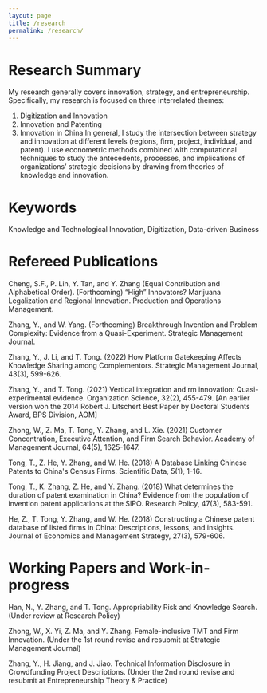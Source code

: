 ```yaml
---
layout: page
title: /research
permalink: /research/
---
```


# Research Summary
My research generally covers innovation, strategy, and entrepreneurship. Specifically, my research is focused on three interrelated themes: 
1. Digitization and Innovation 
2. Innovation and Patenting 
3. Innovation in China
In general, I study the intersection between strategy and innovation at different levels (regions, firm, project, individual, and patent). I use econometric methods combined with computational techniques to study the antecedents, processes, and implications of organizations’ strategic decisions by drawing from theories of knowledge and innovation.


# Keywords 
Knowledge and Technological Innovation, Digitization, Data-driven Business

# Refereed Publications
Cheng, S.F., P. Lin, Y. Tan, and Y. Zhang (Equal Contribution and Alphabetical Order). (Forthcoming) “High” Innovators? Marijuana Legalization and Regional Innovation. Production and Operations Management. 

Zhang, Y., and W. Yang. (Forthcoming) Breakthrough Invention and Problem Complexity: Evidence from a Quasi-Experiment. Strategic Management Journal. 

Zhang, Y., J. Li, and T. Tong. (2022) How Platform Gatekeeping Affects Knowledge Sharing among Complementors. Strategic Management Journal, 43(3), 599-626.

Zhang, Y., and T. Tong. (2021) Vertical integration and rm innovation: Quasi-experimental evidence. Organization Science, 32(2), 455-479.
[An earlier version won the 2014 Robert J. Litschert Best Paper by Doctoral Students Award, BPS Division, AOM]

Zhong, W., Z. Ma, T. Tong, Y. Zhang, and L. Xie. (2021) Customer Concentration, Executive Attention, and Firm Search Behavior. Academy of Management Journal, 64(5), 1625-1647.

Tong, T., Z. He, Y. Zhang, and W. He. (2018) A Database Linking Chinese Patents to China's Census Firms. Scientific Data, 5(1), 1-16.

Tong, T., K. Zhang, Z. He, and Y. Zhang. (2018) What determines the duration of patent examination in China? Evidence from the population of invention patent applications at the SIPO. Research Policy, 47(3), 583-591.

He, Z., T. Tong, Y. Zhang, and W. He. (2018) Constructing a Chinese patent database of listed firms in China: Descriptions, lessons, and insights. Journal of Economics and Management Strategy, 27(3), 579-606.

# Working Papers and Work-in-progress
Han, N., Y. Zhang, and T. Tong. Appropriability Risk and Knowledge Search. (Under review at Research Policy)

Zhong, W., X. Yi, Z. Ma, and Y. Zhang. Female-inclusive TMT and Firm Innovation. (Under the 1st round revise and resubmit at Strategic Management Journal)

Zhang, Y., H. Jiang, and J. Jiao. Technical Information Disclosure in Crowdfunding Project Descriptions. (Under the 2nd round revise and resubmit at Entrepreneurship Theory & Practice)

